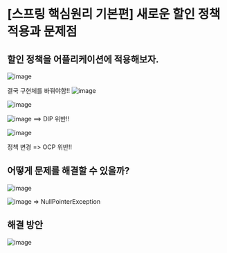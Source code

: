 # [스프링 핵심원리 기본편] 새로운 할인 정책 적용과 문제점

## 할인 정책을 어플리케이션에 적용해보자.
![image](https://user-images.githubusercontent.com/37948906/141427414-6fd3ab8b-d97c-4636-b297-f3c98d2327c7.png)

결국 구현체를 바꿔야함!!
![image](https://user-images.githubusercontent.com/37948906/141427479-43f489f0-495e-4e93-9368-3d5004b162c4.png)

![image](https://user-images.githubusercontent.com/37948906/141427614-e638e1b9-57fa-4054-8534-f8ef9e08cb81.png)

![image](https://user-images.githubusercontent.com/37948906/141427667-276f8b5f-d454-4c85-91c2-ed3b8ad28a9e.png)
==> DIP 위반!!

![image](https://user-images.githubusercontent.com/37948906/141427846-6c584fc8-418b-456c-bfb0-cb8d7f319889.png)

정책 변경 => OCP 위반!!

## 어떻게 문제를 해결할 수 있을까?
![image](https://user-images.githubusercontent.com/37948906/141428134-3b638453-9209-4f4b-be14-8cdd56832a2f.png)

![image](https://user-images.githubusercontent.com/37948906/141428555-a7815aa4-d94a-4111-b5ce-527e51d109ec.png)
=> NullPointerException

## 해결 방안
![image](https://user-images.githubusercontent.com/37948906/141428504-ab975b26-e2c0-4d9a-a7de-d5dc3e253912.png)
